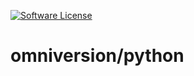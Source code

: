 [![Software License](https://img.shields.io/badge/license-AGPL--3.0-green.svg?style=for-the-badge)](/LICENSE)

# omniversion/python



